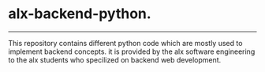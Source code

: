# alx-backend-python.

---
This repository contains different python code which are mostly used to implement backend concepts. it is provided by the alx software engineering to the alx students who specilized on backend web development.
